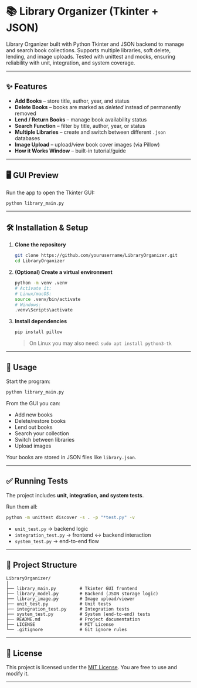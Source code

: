 # 📚 Library Organizer (Tkinter + JSON)

Library Organizer built with Python Tkinter and JSON backend to manage and search book collections. Supports multiple libraries, soft delete, lending, and image uploads. Tested with unittest and mocks, ensuring reliability with unit, integration, and system coverage.

---

## ✨ Features
- **Add Books** – store title, author, year, and status  
- **Delete Books** – books are marked as *deleted* instead of permanently removed  
- **Lend / Return Books** – manage book availability status  
- **Search Function** – filter by title, author, year, or status  
- **Multiple Libraries** – create and switch between different `.json` databases  
- **Image Upload** – upload/view book cover images (via Pillow)  
- **How it Works Window** – built-in tutorial/guide  

---

## 🖥️ GUI Preview
Run the app to open the Tkinter GUI:

```bash
python library_main.py
````

---

## 🛠️ Installation & Setup

1. **Clone the repository**

   ```bash
   git clone https://github.com/yourusername/LibraryOrganizer.git
   cd LibraryOrganizer
   ```

2. **(Optional) Create a virtual environment**

   ```bash
   python -m venv .venv
   # Activate it:
   # Linux/macOS:
   source .venv/bin/activate
   # Windows:
   .venv\Scripts\activate
   ```

3. **Install dependencies**

   ```bash
   pip install pillow
   ```

   > On Linux you may also need:
   > `sudo apt install python3-tk`

---

## 🚀 Usage

Start the program:

```bash
python library_main.py
```

From the GUI you can:

* Add new books
* Delete/restore books
* Lend out books
* Search your collection
* Switch between libraries
* Upload images

Your books are stored in JSON files like `library.json`.

---

## ✅ Running Tests

The project includes **unit, integration, and system tests**.

Run them all:

```bash
python -m unittest discover -s . -p "*test.py" -v
```

* `unit_test.py` → backend logic
* `integration_test.py` → frontend ↔ backend interaction
* `system_test.py` → end-to-end flow

---

## 📂 Project Structure

```
LibraryOrganizer/
│
├── library_main.py         # Tkinter GUI frontend
├── library_model.py        # Backend (JSON storage logic)
├── library_image.py        # Image upload/viewer
├── unit_test.py            # Unit tests
├── integration_test.py     # Integration tests
├── system_test.py          # System (end-to-end) tests
├── README.md               # Project documentation
├── LICENSE                 # MIT License
└── .gitignore              # Git ignore rules
```

---

## 📜 License

This project is licensed under the [MIT License](LICENSE).
You are free to use and modify it.

---

